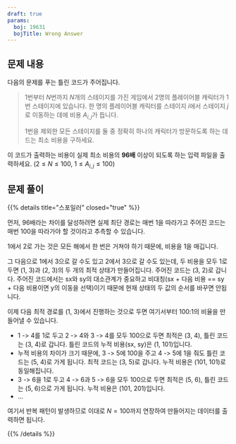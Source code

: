 ```yaml
---
draft: true
params:
  boj: 19631
  bojTitle: Wrong Answer
---
```


## 문제 내용

다음의 문제를 푸는 틀린 코드가 주어집니다.

> 1번부터 $N$번까지 $N$개의 스테이지를 가진 게임에서 2명의 플레이어블 캐릭터가 1번 스테이지에 있습니다. 한 명의 플레이어블 캐릭터를 스테이지 $i$에서 스테이지 $j$로 이동하는 데에 비용 $A_{i,j}$가 듭니다.
>
> 1번을 제외한 모든 스테이지를 둘 중 정확히 하나의 캐릭터가 방문하도록 하는 데 드는 최소 비용을 구하세요.

이 코드가 출력하는 비용이 실제 최소 비용의 **96배** 이상이 되도록 하는 입력 파일을 출력하세요. ($2 \le N \le 100$, $1 \le A_{i,j} \le 100$)

## 문제 풀이

{{% details title="스포일러" closed="true" %}}

먼저, 96배라는 차이를 달성하려면 실제 최단 경로는 매번 1을 따라가고 주어진 코드는 매번 100을 따라가야 할 것이라고 추측할 수 있습니다.

1에서 2로 가는 것은 모든 해에서 한 번은 거쳐야 하기 때문에, 비용을 1을 매깁니다.

그 다음으로 1에서 3으로 갈 수도 있고 2에서 3으로 갈 수도 있는데, 두 비용을 모두 1로 두면 (1, 3)과 (2, 3)의 두 개의 최적 상태가 만들어집니다. 주어진 코드는 (3, 2)로 갑니다.
주어진 코드에서는 sx와 sy의 대소관계가 중요하고 비대칭(sx + 다음 비용 == sy + 다음 비용이면 y의 이동을 선택)이기 때문에 현재 상태의 두 값의 순서를 바꾸면 안됩니다.

이제 다음 최적 경로를 (1, 3)에서 진행하는 것으로 두면 여기서부터 100:1의 비율을 만들어낼 수 있습니다.

* 1 -> 4를 1로 두고 2 -> 4와 3 -> 4를 모두 100으로 두면 최적은 (3, 4), 틀린 코드는 (3, 4)로 갑니다. 틀린 코드의 누적 비용(sx, sy)은 (1, 101)입니다.
* 누적 비용의 차이가 크기 때문에, 3 -> 5에 100을 주고 4 -> 5에 1을 줘도 틀린 코드는 (5, 4)로 가게 됩니다. 최적 코드는 (3, 5)로 갑니다. 누적 비용은 (101, 101)로 동일해집니다.
* 3 -> 6을 1로 두고 4 -> 6과 5 -> 6을 모두 100으로 두면 최적은 (5, 6), 틀린 코드는 (5, 6)으로 가게 됩니다. 누적 비용은 (101, 201)입니다.
* ...

여기서 반복 패턴이 발생하므로 이대로 $N = 100$까지 연장하여 만들어지는 데이터를 출력하면 됩니다.

{{% /details %}}
